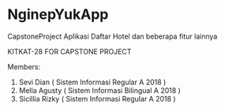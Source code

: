 # NginepYukApp
CapstoneProject
Aplikasi Daftar Hotel dan beberapa fitur lainnya

KITKAT-28 FOR CAPSTONE PROJECT

Members:
1. Sevi Dian ( Sistem Informasi Regular A 2018 )
2. Mella Agusty ( Sistem Informasi Bilingual A 2018 )
3. Sicillia Rizky ( Sistem Informasi Regular A 2018 )
